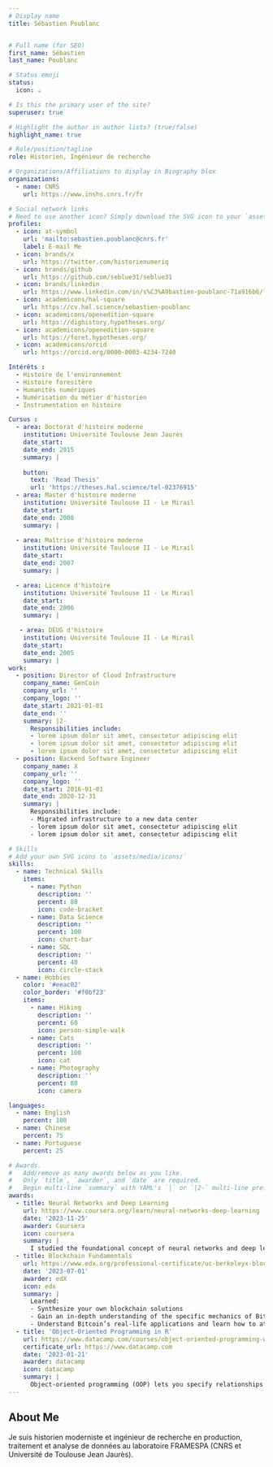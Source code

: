 ```yaml
---
# Display name
title: Sébastien Poublanc


# Full name (for SEO)
first_name: Sébastien
last_name: Poublanc

# Status emoji
status:
  icon: ☕️

# Is this the primary user of the site?
superuser: true

# Highlight the author in author lists? (true/false)
highlight_name: true

# Role/position/tagline
role: Historien, Ingénieur de recherche 

# Organizations/Affiliations to display in Biography blox
organizations:
  - name: CNRS
    url: https://www.inshs.cnrs.fr/fr

# Social network links
# Need to use another icon? Simply download the SVG icon to your `assets/media/icons/` folder.
profiles:
  - icon: at-symbol
    url: 'mailto:sebastien.poublanc@cnrs.fr'
    label: E-mail Me
  - icon: brands/x
    url: https://twitter.com/historienumeriq
  - icon: brands/github
    url: https://github.com/seblue31/seblue31
  - icon: brands/linkedin
    url: https://www.linkedin.com/in/s%C3%A9bastien-poublanc-71a916b6/?originalSubdomain=fr
  - icon: academicons/hal-square
    url: https://cv.hal.science/sebastien-poublanc
  - icon: academicons/openedition-square
    url: https://dighistory.hypotheses.org/
  - icon: academicons/openedition-square
    url: https://foret.hypotheses.org/
  - icon: academicons/orcid
    url: https://orcid.org/0000-0003-4234-7240

Intérêts :
  - Histoire de l'environnement
  - Histoire foresitère
  - Humanités numériques
  - Numérisation du métier d'historien
  - Instrumentation en histoire

Cursus :
  - area: Doctorat d'histoire moderne
    institution: Université Toulouse Jean Jaurès
    date_start: 
    date_end: 2015
    summary: |
    
    button:
      text: 'Read Thesis'
      url: 'https://theses.hal.science/tel-02376915'
  - area: Master d'histoire moderne
    institution: Université Toulouse II - Le Mirail
    date_start: 
    date_end: 2008
    summary: |
    
  - area: Maîtrise d'histoire moderne
    institution: Université Toulouse II - Le Mirail
    date_start: 
    date_end: 2007
    summary: |

  - area: Licence d'histoire
    institution: Université Toulouse II - Le Mirail
    date_start: 
    date_end: 2006
    summary: |    

   - area: DEUG d'histoire
    institution: Université Toulouse II - Le Mirail
    date_start: 
    date_end: 2005
    summary: |
work:
  - position: Director of Cloud Infrastructure
    company_name: GenCoin
    company_url: ''
    company_logo: ''
    date_start: 2021-01-01
    date_end: ''
    summary: |2-
      Responsibilities include:
      - lorem ipsum dolor sit amet, consectetur adipiscing elit
      - lorem ipsum dolor sit amet, consectetur adipiscing elit
      - lorem ipsum dolor sit amet, consectetur adipiscing elit
  - position: Backend Software Engineer
    company_name: X
    company_url: ''
    company_logo: ''
    date_start: 2016-01-01
    date_end: 2020-12-31
    summary: |
      Responsibilities include:
      - Migrated infrastructure to a new data center
      - lorem ipsum dolor sit amet, consectetur adipiscing elit
      - lorem ipsum dolor sit amet, consectetur adipiscing elit

# Skills
# Add your own SVG icons to `assets/media/icons/`
skills:
  - name: Technical Skills
    items:
      - name: Python
        description: ''
        percent: 80
        icon: code-bracket
      - name: Data Science
        description: ''
        percent: 100
        icon: chart-bar
      - name: SQL
        description: ''
        percent: 40
        icon: circle-stack
  - name: Hobbies
    color: '#eeac02'
    color_border: '#f0bf23'
    items:
      - name: Hiking
        description: ''
        percent: 60
        icon: person-simple-walk
      - name: Cats
        description: ''
        percent: 100
        icon: cat
      - name: Photography
        description: ''
        percent: 80
        icon: camera

languages:
  - name: English
    percent: 100
  - name: Chinese
    percent: 75
  - name: Portuguese
    percent: 25

# Awards.
#   Add/remove as many awards below as you like.
#   Only `title`, `awarder`, and `date` are required.
#   Begin multi-line `summary` with YAML's `|` or `|2-` multi-line prefix and indent 2 spaces below.
awards:
  - title: Neural Networks and Deep Learning
    url: https://www.coursera.org/learn/neural-networks-deep-learning
    date: '2023-11-25'
    awarder: Coursera
    icon: coursera
    summary: |
      I studied the foundational concept of neural networks and deep learning. By the end, I was familiar with the significant technological trends driving the rise of deep learning; build, train, and apply fully connected deep neural networks; implement efficient (vectorized) neural networks; identify key parameters in a neural network’s architecture; and apply deep learning to your own applications.
  - title: Blockchain Fundamentals
    url: https://www.edx.org/professional-certificate/uc-berkeleyx-blockchain-fundamentals
    date: '2023-07-01'
    awarder: edX
    icon: edx
    summary: |
      Learned:
      - Synthesize your own blockchain solutions
      - Gain an in-depth understanding of the specific mechanics of Bitcoin
      - Understand Bitcoin’s real-life applications and learn how to attack and destroy Bitcoin, Ethereum, smart contracts and Dapps, and alternatives to Bitcoin’s Proof-of-Work consensus algorithm
  - title: 'Object-Oriented Programming in R'
    url: https://www.datacamp.com/courses/object-oriented-programming-with-s3-and-r6-in-r
    certificate_url: https://www.datacamp.com
    date: '2023-01-21'
    awarder: datacamp
    icon: datacamp
    summary: |
      Object-oriented programming (OOP) lets you specify relationships between functions and the objects that they can act on, helping you manage complexity in your code. This is an intermediate level course, providing an introduction to OOP, using the S3 and R6 systems. S3 is a great day-to-day R programming tool that simplifies some of the functions that you write. R6 is especially useful for industry-specific analyses, working with web APIs, and building GUIs.
---
```


## About Me

Je suis historien moderniste et ingénieur de recherche en production, traitement et analyse de données au laboratoire FRAMESPA (CNRS et Université de Toulouse Jean Jaurès). 
